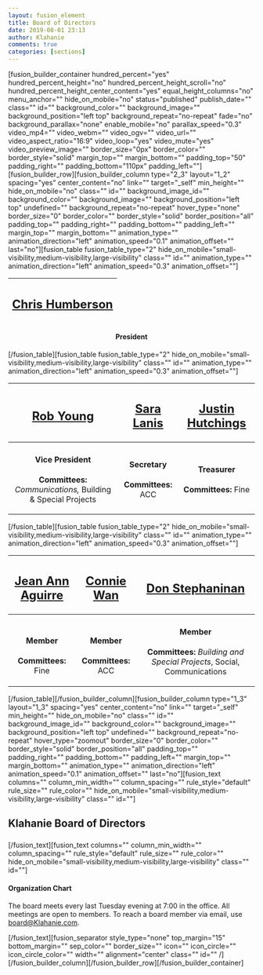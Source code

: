 ```yaml
---
layout: fusion_element
title: Board of Directors
date: 2019-08-01 23:13
author: Klahanie
comments: true
categories: [sections]
---
```

[fusion_builder_container hundred_percent="yes" hundred_percent_height="no" hundred_percent_height_scroll="no" hundred_percent_height_center_content="yes" equal_height_columns="no" menu_anchor="" hide_on_mobile="no" status="published" publish_date="" class="" id="" background_color="" background_image="" background_position="left top" background_repeat="no-repeat" fade="no" background_parallax="none" enable_mobile="no" parallax_speed="0.3" video_mp4="" video_webm="" video_ogv="" video_url="" video_aspect_ratio="16:9" video_loop="yes" video_mute="yes" video_preview_image="" border_size="0px" border_color="" border_style="solid" margin_top="" margin_bottom="" padding_top="50" padding_right="" padding_bottom="110px" padding_left=""][fusion_builder_row][fusion_builder_column type="2_3" layout="1_2" spacing="yes" center_content="no" link="" target="_self" min_height="" hide_on_mobile="no" class="" id="" background_image_id="" background_color="" background_image="" background_position="left top" undefined="" background_repeat="no-repeat" hover_type="none" border_size="0" border_color="" border_style="solid" border_position="all" padding_top="" padding_right="" padding_bottom="" padding_left="" margin_top="" margin_bottom="" animation_type="" animation_direction="left" animation_speed="0.1" animation_offset="" last="no"][fusion_table fusion_table_type="2" hide_on_mobile="small-visibility,medium-visibility,large-visibility" class="" id="" animation_type="" animation_direction="left" animation_speed="0.3" animation_offset=""]
<div class="table-2">
<table width="100%">
<thead>
<tr>
<th align="left">
<h2 style="color: #ffffff; text-align: center;"><a href="http://klahanie.com/chris-humberson/">Chris Humberson</a></h2>
</th>
</tr>
</thead>
</table>
<div>
<h4 style="text-align: center;"><strong>President</strong></h4>
</div>
</div>
[/fusion_table][fusion_table fusion_table_type="2" hide_on_mobile="small-visibility,medium-visibility,large-visibility" class="" id="" animation_type="" animation_direction="left" animation_speed="0.3" animation_offset=""]
<div class="table-2">
<table width="100%">
<thead>
<tr>
<th align="left">
<h2 style="color: #ffffff; text-align: center;"><a href="http://klahanie.com/robert-young/">Rob Young</a></h2>
</th>
<th align="left">
<h2 style="color: #ffffff; text-align: center;"><a href="http://klahanie.com/sara-lanis/">Sara Lanis</a></h2>
</th>
<th align="left">
<h2 style="color: #ffffff; text-align: center;"><a href="http://klahanie.com/justin-hutchings/">Justin Hutchings</a></h2>
</th>
</tr>
</thead>
<tbody>
<tr>
<td align="left">
<h4 style="text-align: center;"><strong>Vice President</strong></h4>
<p style="text-align: center;"><strong>Committees:</strong> <em>Communications, </em>
Building &amp; Special Projects</p>
</td>
<td align="left">
<h4 style="text-align: center;"><strong>Secretary</strong></h4>
<p style="text-align: center;"><strong>Committees:</strong> ACC</p>
</td>
<td align="left">
<h4 style="text-align: center;"><strong>Treasurer</strong></h4>
<p style="text-align: center;"><strong>Committees:</strong> Fine</p>
</td>
</tr>
</tbody>
</table>
</div>
[/fusion_table][fusion_table fusion_table_type="2" hide_on_mobile="small-visibility,medium-visibility,large-visibility" class="" id="" animation_type="" animation_direction="left" animation_speed="0.3" animation_offset=""]
<div class="table-2">
<table width="100%">
<thead>
<tr>
<th align="left">
<h2 style="color: #ffffff; text-align: center;"><a href="http://klahanie.com/jean-ann-aguire/">Jean Ann Aguirre</a></h2>
</th>
<th style="text-align: center;" align="left">
<h2 style="color: #ffffff;"><a href="http://klahanie.com/connie-wan/">Connie Wan</a></h2>
</th>
<th style="text-align: center;" align="left">
<h2 style="color: #ffffff;"><a href="http://klahanie.com/don-stephaninan/">Don Stephaninan</a></h2>
</th>
</tr>
</thead>
<tbody>
<tr>
<td style="text-align: center;" align="left">
<h4><strong>Member</strong></h4>
<strong>Committees:</strong> Fine</td>
<td style="text-align: center;" align="left">
<h4><strong>Member</strong></h4>
<strong>Committees:</strong> ACC</td>
<td align="left">
<h4 style="text-align: center;"><strong>Member</strong></h4>
<p style="text-align: center;"><strong>Committees:</strong> <em>Building and
Special Projects</em>, Social,
Communications</p>
</td>
</tr>
</tbody>
</table>
</div>
[/fusion_table][/fusion_builder_column][fusion_builder_column type="1_3" layout="1_3" spacing="yes" center_content="no" link="" target="_self" min_height="" hide_on_mobile="no" class="" id="" background_image_id="" background_color="" background_image="" background_position="left top" undefined="" background_repeat="no-repeat" hover_type="zoomout" border_size="0" border_color="" border_style="solid" border_position="all" padding_top="" padding_right="" padding_bottom="" padding_left="" margin_top="" margin_bottom="" animation_type="" animation_direction="left" animation_speed="0.1" animation_offset="" last="no"][fusion_text columns="" column_min_width="" column_spacing="" rule_style="default" rule_size="" rule_color="" hide_on_mobile="small-visibility,medium-visibility,large-visibility" class="" id=""]
<h2>Klahanie Board of Directors</h2>
<h3></h3>
[/fusion_text][fusion_text columns="" column_min_width="" column_spacing="" rule_style="default" rule_size="" rule_color="" hide_on_mobile="small-visibility,medium-visibility,large-visibility" class="" id=""]
<h4>Organization Chart</h4>
The board meets every last Tuesday evening at 7:00 in the office. All meetings are open to members. To reach a board member via email, use <a href="mailto:board@Klahanie.com">board@Klahanie.com</a>.

[/fusion_text][fusion_separator style_type="none" top_margin="15" bottom_margin="" sep_color="" border_size="" icon="" icon_circle="" icon_circle_color="" width="" alignment="center" class="" id="" /][/fusion_builder_column][/fusion_builder_row][/fusion_builder_container]
